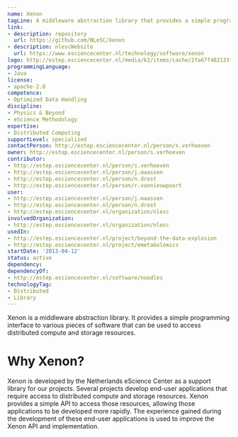 ```yaml
---
name: Xenon
tagLine: A middleware abstraction library that provides a simple programming interface to various compute and storage resources.
link:
- description: repository
  url: https://github.com/NLeSC/Xenon
- description: nlescWebsite
  url: https://www.esciencecenter.nl/technology/software/xenon
logo: http://estep.esciencecenter.nl/media/k2/items/cache/2fa67f482133f1c934235b73c2a03954_XL.jpg
programmingLanguage: 
- Java
license: 
- apache-2.0
competence:
- Optimized Data Handling
discipline:
- Physics & Beyond
- eScience Methodology
expertise:
- Distributed Computing
supportLevel: specialized
contactPerson: http://estep.esciencecenter.nl/person/s.verhoeven
owner: http://estep.esciencecenter.nl/person/s.verhoeven
contributor:
- http://estep.esciencecenter.nl/person/s.verhoeven
- http://estep.esciencecenter.nl/person/j.maassen
- http://estep.esciencecenter.nl/person/n.drost
- http://estep.esciencecenter.nl/person/r.vannieuwpoort
user:
- http://estep.esciencecenter.nl/person/j.maassen
- http://estep.esciencecenter.nl/person/n.drost
- http://estep.esciencecenter.nl/organization/nlesc
involvedOrganization:
- http://estep.esciencecenter.nl/organization/nlesc
usedIn:
- http://estep.esciencecenter.nl/project/beyond-the-data-explosion
- http://estep.esciencecenter.nl/project/emetabolomics
startDate: '2013-04-12'
status: active
dependency:
dependencyOf:
- http://estep.esciencecenter.nl/software/noodles
technologyTag:
- Distributed
- Library
---
```

Xenon is a middleware abstraction library. It provides a simple
programming interface to various pieces of software that can be used to
access distributed compute and storage resources.

# Why Xenon?

Xenon is developed by the Netherlands eScience Center as a support
library for our projects. Several projects develop end-user applications
that require access to distributed compute and storage resources. Xenon
provides a simple API to access those resources, allowing those
applications to be developed more rapidly. The experience gained during
the development of these end-user applications is used to improve the
Xenon API and implementation.
